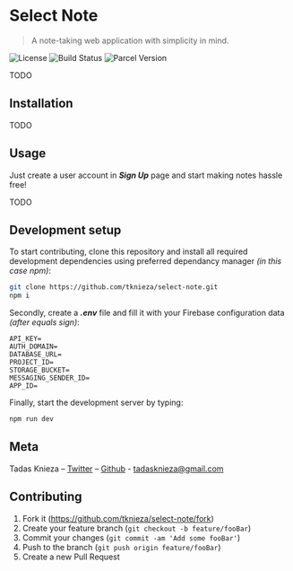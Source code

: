 # Select Note

> A note-taking web application with simplicity in mind.

![License][license]
![Build Status][netlify-build]
![Parcel Version][parcel-version]

TODO

## Installation

TODO

## Usage

Just create a user account in <b>_Sign Up_</b> page and start making notes hassle free!

TODO

## Development setup

To start contributing, clone this repository and install all required development dependencies using preferred dependancy manager _(in this case npm)_:

```sh
git clone https://github.com/tknieza/select-note.git
npm i
```

Secondly, create a <b>_.env_</b> file and fill it with your Firebase configuration data _(after equals sign)_:

```
API_KEY=
AUTH_DOMAIN=
DATABASE_URL=
PROJECT_ID=
STORAGE_BUCKET=
MESSAGING_SENDER_ID=
APP_ID=
```

Finally, start the development server by typing:

```sh
npm run dev
```

## Meta

Tadas Knieza – [Twitter](https://twitter.com/tadasknieza) – [Github](https://github.com/tknieza/) - tadasknieza@gmail.com

## Contributing

1. Fork it (<https://github.com/tknieza/select-note/fork>)
2. Create your feature branch (`git checkout -b feature/fooBar`)
3. Commit your changes (`git commit -am 'Add some fooBar'`)
4. Push to the branch (`git push origin feature/fooBar`)
5. Create a new Pull Request

[license]: https://img.shields.io/github/license/tknieza/select-note?style=flat-square
[netlify-build]: https://img.shields.io/travis/dbader/node-datadog-metrics/master.svg?style=flat-square
[parcel-version]: https://img.shields.io/github/package-json/dependency-version/tknieza/select-note/parcel-bundler?style=flat-square
